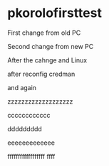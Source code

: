 # pkorolofirsttest

First change from old PC

Second change from new PC

After the cahnge and Linux


after reconfig credman

and again


zzzzzzzzzzzzzzzzzzz


cccccccccccc

ddddddddd

eeeeeeeeeeeee

ffffffffffffffffff
ffff